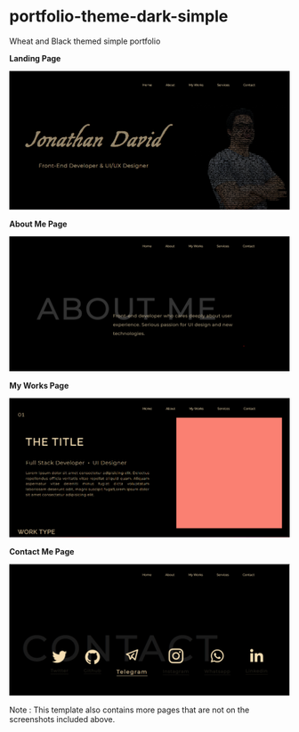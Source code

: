# portfolio-theme-dark-simple
Wheat and Black themed simple portfolio



**Landing Page**

![](assets/screenshots/Landing.png)





**About Me Page**

![](assets/screenshots/About.png)





**My Works Page**

![](assets/screenshots/Work.png)





**Contact Me Page**

![](assets/screenshots/Contact.png)



Note : This template also contains more pages that are not on the screenshots included above.
